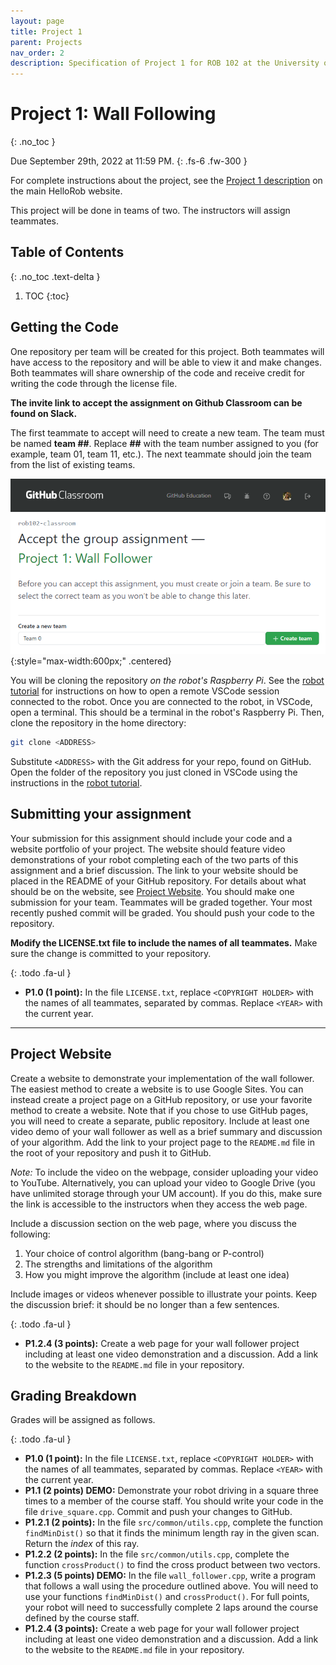 ```yaml
---
layout: page
title: Project 1
parent: Projects
nav_order: 2
description: Specification of Project 1 for ROB 102 at the University of Michigan.
---
```


# Project 1: Wall Following
{: .no_toc }

Due September 29th, 2022 at 11:59 PM.
{: .fs-6 .fw-300 }

For complete instructions about the project, see the [Project 1 description](https://hellorob.org/projects/p1) on the main HelloRob website.

This project will be done in teams of two. The instructors will assign teammates.

## Table of Contents
{: .no_toc .text-delta }

1. TOC
{:toc}

## Getting the Code

One repository per team will be created for this project. Both teammates will have access to the repository and will be able to view it and make changes.
Both teammates will share ownership of the code and receive credit for writing the code through the license file.

**The invite link to accept the assignment on Github Classroom can be found on Slack.**

The first teammate to accept will need to create a new team. The team must be named **team &#35;&#35;**.  Replace **&#35;&#35;** with the team number assigned to you (for example, team 01, team 11, etc.). The next teammate should join the team from the list of existing teams.

![Create a Team for the GitHub Classroom assignment.](/assets/images/p1/git_create_team.png){:style="max-width:600px;" .centered}

You will be cloning the repository *on the robot's Raspberry Pi*.
See the [robot tutorial](https://robotics102.github.io/tutorials/robot.html#sec_robot_prog) for instructions on how to open a remote VSCode session connected to the robot. Once you are connected to the robot, in VSCode, open a terminal. This should be a terminal in the robot's Raspberry Pi. Then, clone the repository in the home directory:
```bash
git clone <ADDRESS>
```
Substitute ``<ADDRESS>`` with the Git address for your repo, found on GitHub. Open the folder of the repository you just cloned in VSCode using the instructions in the [robot tutorial](https://robotics102.github.io/tutorials/robot.html#sec_robot_prog).

## Submitting your assignment
Your submission for this assignment should include your code and a website portfolio of your project.
The website should feature video demonstrations of your robot completing each of the two parts of this assignment and a brief discussion.
The link to your website should be placed in the README of your GitHub repository.
For details about what should be on the website, see [Project Website](#project-website).
You should make one submission for your team. Teammates will be graded together.
Your most recently pushed commit will be graded. You should push your code to the repository.</p>

**Modify the LICENSE.txt file to include the names of all teammates.** Make sure the change is committed
to your repository.

{: .todo .fa-ul }
* <span class="fa-li"><i class="fa-solid fa-laptop-code"></i></span> **P1.0 (1 point):** In the file `LICENSE.txt`, replace `<COPYRIGHT HOLDER>` with the names of all teammates, separated by commas. Replace `<YEAR>` with the current year.

---

## Project Website

Create a website to demonstrate your implementation of the wall follower. The easiest method to create a website is to use Google Sites. You can instead create a project page on a GitHub repository, or use your favorite method to create a website. Note that if you chose to use GitHub pages, you will need to create a separate, public repository. Include at least one video demo of your wall follower as well as a brief summary and discussion of your algorithm. Add the link to your project page to the `README.md` file in the root of your repository and push it to GitHub.

*Note:* To include the video on the webpage, consider uploading your video to YouTube. Alternatively, you can upload your video to Google Drive (you have unlimited storage through your UM account). If you do this, make sure the link is accessible to the instructors when they access the web page.

Include a discussion section on the web page, where you discuss the following:
1. Your choice of control algorithm (bang-bang or P-control)
2. The strengths and limitations of the algorithm
3. How you might improve the algorithm (include at least one idea)

Include images or videos whenever possible to illustrate your points. Keep the discussion brief: it should be no longer than a few sentences.

{: .todo .fa-ul }
* <span class="fa-li"><i class="fa-solid fa-laptop-code"></i></span> **P1.2.4 (3 points):** Create a web page for your wall follower project including at least one video demonstration and a discussion. Add a link to the website to the `README.md` file in your repository.

## Grading Breakdown

Grades will be assigned as follows.

{: .todo .fa-ul }
* <span class="fa-li"><i class="fa-solid fa-laptop-code"></i></span>
      **P1.0 (1 point):**
      In the file <code>LICENSE.txt</code>, replace <code>&lt;COPYRIGHT HOLDER&gt;</code> with the names of all teammates, separated by commas. Replace <code>&lt;YEAR&gt;</code> with the current year.
* <span class="fa-li"><i class="fa-solid fa-laptop-code"></i></span>
    **P1.1 (2 points) DEMO:**
    Demonstrate your robot driving in a square three times to a member of the course staff.
    You should write your code in the file <code>drive_square.cpp</code>.
    Commit and push your changes to GitHub.
* <span class="fa-li"><i class="fa-solid fa-laptop-code"></i></span>
    **P1.2.1 (2 points):**
    In the file <code>src/common/utils.cpp</code>, complete the function <code>findMinDist()</code> so that it finds the minimum length ray in the given scan. Return the <em>index</em> of this ray.
* <span class="fa-li"><i class="fa-solid fa-laptop-code"></i></span>
    **P1.2.2 (2 points):**
    In the file <code>src/common/utils.cpp</code>, complete the function <code>crossProduct()</code> to find the cross product between two vectors.
* <span class="fa-li"><i class="fa-solid fa-laptop-code"></i></span>
    **P1.2.3 (5 points) DEMO:**
    In the file <code>wall_follower.cpp</code>, write a program that follows a wall using the procedure outlined above.
    You will need to use your functions <code>findMinDist()</code> and <code>crossProduct()</code>.
    For full points, your robot will need to successfully complete 2 laps around the course defined by the course staff.
* <span class="fa-li"><i class="fa-solid fa-laptop-code"></i></span>
    **P1.2.4 (3 points):**
    Create a web page for your wall follower project including at least one video demonstration and a discussion.
    Add a link to the website to the <code>README.md</code> file in your repository.